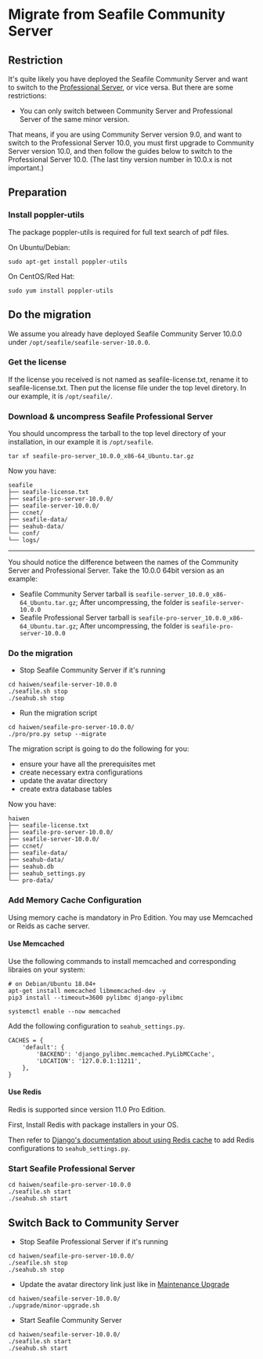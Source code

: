 # Migrate from Seafile Community Server

## Restriction

It's quite likely you have deployed the Seafile Community Server and want to switch to the [Professional Server](http://seafile.com/en/product/private_server/), or vice versa. But there are some restrictions:

* You can only switch between Community Server and Professional Server of the same minor version.

That means, if you are using Community Server version 9.0, and want to switch to the Professional Server 10.0, you must first upgrade to Community Server version 10.0, and then follow the guides below to switch to the Professional Server 10.0. (The last tiny version number in 10.0.x is not important.)

## Preparation

### Install poppler-utils

The package poppler-utils is required for full text search of pdf files.

On Ubuntu/Debian:

```
sudo apt-get install poppler-utils

```

On CentOS/Red Hat:

```
sudo yum install poppler-utils

```

## Do the migration

We assume you already have deployed Seafile Community Server 10.0.0 under `/opt/seafile/seafile-server-10.0.0`. 

### Get the license

If the license you received is not named as seafile-license.txt, rename it to seafile-license.txt. Then put the license file under the top level diretory. In our example, it is `/opt/seafile/`.

### Download & uncompress Seafile Professional Server

You should uncompress the tarball to the top level directory of your installation, in our example it is `/opt/seafile`.

```
tar xf seafile-pro-server_10.0.0_x86-64_Ubuntu.tar.gz

```

Now you have:

```
seafile
├── seafile-license.txt
├── seafile-pro-server-10.0.0/
├── seafile-server-10.0.0/
├── ccnet/
├── seafile-data/
├── seahub-data/
└── conf/
└── logs/

```

---

You should notice the difference between the names of the Community Server and Professional Server. Take the 10.0.0 64bit version as an example:

* Seafile Community Server tarball is `seafile-server_10.0.0_x86-64_Ubuntu.tar.gz`; After uncompressing, the folder is `seafile-server-10.0.0`
* Seafile Professional Server tarball is `seafile-pro-server_10.0.0_x86-64_Ubuntu.tar.gz`; After uncompressing, the folder is `seafile-pro-server-10.0.0`
    

### Do the migration

* Stop Seafile Community Server if it's running


```
cd haiwen/seafile-server-10.0.0
./seafile.sh stop
./seahub.sh stop

```

* Run the migration script 


```
cd haiwen/seafile-pro-server-10.0.0/
./pro/pro.py setup --migrate

```

The migration script is going to do the following for you:

* ensure your have all the prerequisites met
* create necessary extra configurations
* update the avatar directory
* create extra database tables

Now you have:

```
haiwen
├── seafile-license.txt
├── seafile-pro-server-10.0.0/
├── seafile-server-10.0.0/
├── ccnet/
├── seafile-data/
├── seahub-data/
├── seahub.db
├── seahub_settings.py
└── pro-data/

```

### Add Memory Cache Configuration

Using memory cache is mandatory in Pro Edition. You may use Memcached or Reids as cache server.

#### Use Memcached

Use the following commands to install memcached and corresponding libraies on your system:

```
# on Debian/Ubuntu 18.04+
apt-get install memcached libmemcached-dev -y
pip3 install --timeout=3600 pylibmc django-pylibmc

systemctl enable --now memcached
```


Add the following configuration to `seahub_settings.py`.

```
CACHES = {
    'default': {
        'BACKEND': 'django_pylibmc.memcached.PyLibMCCache',
        'LOCATION': '127.0.0.1:11211',
    },
}

```

#### Use Redis

Redis is supported since version 11.0 Pro Edition.

First, Install Redis with package installers in your OS.

Then refer to [Django's documentation about using Redis cache](https://docs.djangoproject.com/en/4.2/topics/cache/#redis) to add Redis configurations to `seahub_settings.py`.

### Start Seafile Professional Server

```
cd haiwen/seafile-pro-server-10.0.0
./seafile.sh start
./seahub.sh start

```

## Switch Back to Community Server

* Stop Seafile Professional Server if it's running


```
cd haiwen/seafile-pro-server-10.0.0/
./seafile.sh stop
./seahub.sh stop

```

* Update the avatar directory link just like in [Maintenance Upgrade](../upgrade/upgrade.md#maintenance-version-upgrade-eg-from-622-to-623)


```
cd haiwen/seafile-server-10.0.0/
./upgrade/minor-upgrade.sh

```

* Start Seafile Community Server


```
cd haiwen/seafile-server-10.0.0/
./seafile.sh start
./seahub.sh start

```
